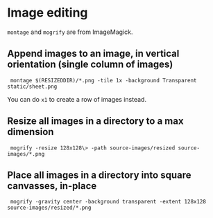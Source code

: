 # Image editing

`montage` and `mogrify` are from ImageMagick.

## Append images to an image, in vertical orientation (single column of images)

     montage $(RESIZEDDIR)/*.png -tile 1x -background Transparent static/sheet.png
 
 You can do `x1` to create a row of images instead.
 
## Resize all images in a directory to a max dimension

     mogrify -resize 128x128\> -path source-images/resized source-images/*.png
     
## Place all images in a directory into square canvasses, in-place

     mogrify -gravity center -background transparent -extent 128x128 source-images/resized/*.png

